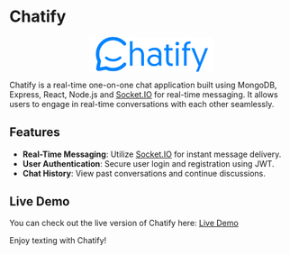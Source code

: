 # Chatify

<p align="center">
  <img src="client/public/chatify_logo.png" alt="Chatify Logo" style="display: block; margin: auto; width: 220px" />
</p>

Chatify is a real-time one-on-one chat application built using MongoDB, Express, React, Node.js and [Socket.IO](https://socket.io/) for real-time messaging. It allows users to engage in real-time conversations with each other seamlessly.

## Features

- **Real-Time Messaging**: Utilize [Socket.IO](https://socket.io/) for instant message delivery.
- **User Authentication**: Secure user login and registration using JWT.
- **Chat History**: View past conversations and continue discussions.

## Live Demo

You can check out the live version of Chatify here: [Live Demo](YOUR_LIVE_LINK_HERE)

Enjoy texting with Chatify!
